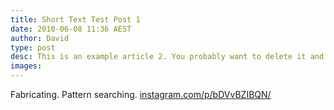 ```yaml
---
title: Short Text Test Post 1
date: 2010-06-08 11:36 AEST
author: David
type: post
desc: This is an example article 2. You probably want to delete it and write your own articles!
images:
---
```


Fabricating. Pattern searching. <a href="http://instagram.com/p/bDVvBZIBQN/" target="_blank" title="@oneiota_">instagram.com/p/bDVvBZIBQN/</a>